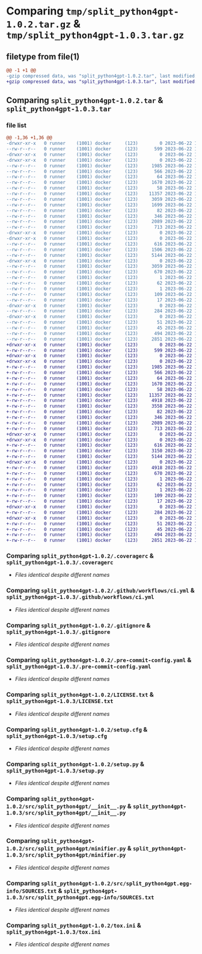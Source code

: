# Comparing `tmp/split_python4gpt-1.0.2.tar.gz` & `tmp/split_python4gpt-1.0.3.tar.gz`

## filetype from file(1)

```diff
@@ -1 +1 @@
-gzip compressed data, was "split_python4gpt-1.0.2.tar", last modified: Thu Jun 22 14:03:48 2023, max compression
+gzip compressed data, was "split_python4gpt-1.0.3.tar", last modified: Thu Jun 22 14:27:52 2023, max compression
```

## Comparing `split_python4gpt-1.0.2.tar` & `split_python4gpt-1.0.3.tar`

### file list

```diff
@@ -1,36 +1,36 @@
-drwxr-xr-x   0 runner    (1001) docker     (123)        0 2023-06-22 14:03:48.739462 split_python4gpt-1.0.2/
--rw-r--r--   0 runner    (1001) docker     (123)      599 2023-06-22 14:03:34.000000 split_python4gpt-1.0.2/.coveragerc
-drwxr-xr-x   0 runner    (1001) docker     (123)        0 2023-06-22 14:03:48.735463 split_python4gpt-1.0.2/.github/
-drwxr-xr-x   0 runner    (1001) docker     (123)        0 2023-06-22 14:03:48.739462 split_python4gpt-1.0.2/.github/workflows/
--rw-r--r--   0 runner    (1001) docker     (123)     1985 2023-06-22 14:03:34.000000 split_python4gpt-1.0.2/.github/workflows/ci.yml
--rw-r--r--   0 runner    (1001) docker     (123)      566 2023-06-22 14:03:34.000000 split_python4gpt-1.0.2/.gitignore
--rw-r--r--   0 runner    (1001) docker     (123)       64 2023-06-22 14:03:34.000000 split_python4gpt-1.0.2/.isort.cfg
--rw-r--r--   0 runner    (1001) docker     (123)     1670 2023-06-22 14:03:34.000000 split_python4gpt-1.0.2/.pre-commit-config.yaml
--rw-r--r--   0 runner    (1001) docker     (123)       58 2023-06-22 14:03:34.000000 split_python4gpt-1.0.2/AUTHORS.md
--rw-r--r--   0 runner    (1001) docker     (123)    11357 2023-06-22 14:03:34.000000 split_python4gpt-1.0.2/LICENSE.txt
--rw-r--r--   0 runner    (1001) docker     (123)     3059 2023-06-22 14:03:48.739462 split_python4gpt-1.0.2/PKG-INFO
--rw-r--r--   0 runner    (1001) docker     (123)     1699 2023-06-22 14:03:34.000000 split_python4gpt-1.0.2/README.md
--rw-r--r--   0 runner    (1001) docker     (123)       82 2023-06-22 14:03:34.000000 split_python4gpt-1.0.2/pydoc-markdown.yml
--rw-r--r--   0 runner    (1001) docker     (123)      346 2023-06-22 14:03:34.000000 split_python4gpt-1.0.2/pyproject.toml
--rw-r--r--   0 runner    (1001) docker     (123)     2089 2023-06-22 14:03:48.743462 split_python4gpt-1.0.2/setup.cfg
--rw-r--r--   0 runner    (1001) docker     (123)      713 2023-06-22 14:03:34.000000 split_python4gpt-1.0.2/setup.py
-drwxr-xr-x   0 runner    (1001) docker     (123)        0 2023-06-22 14:03:48.735463 split_python4gpt-1.0.2/src/
-drwxr-xr-x   0 runner    (1001) docker     (123)        0 2023-06-22 14:03:48.739462 split_python4gpt-1.0.2/src/split_python4gpt/
--rw-r--r--   0 runner    (1001) docker     (123)      616 2023-06-22 14:03:34.000000 split_python4gpt-1.0.2/src/split_python4gpt/__init__.py
--rw-r--r--   0 runner    (1001) docker     (123)     1506 2023-06-22 14:03:34.000000 split_python4gpt-1.0.2/src/split_python4gpt/__main__.py
--rw-r--r--   0 runner    (1001) docker     (123)     5144 2023-06-22 14:03:34.000000 split_python4gpt-1.0.2/src/split_python4gpt/minifier.py
-drwxr-xr-x   0 runner    (1001) docker     (123)        0 2023-06-22 14:03:48.739462 split_python4gpt-1.0.2/src/split_python4gpt.egg-info/
--rw-r--r--   0 runner    (1001) docker     (123)     3059 2023-06-22 14:03:48.000000 split_python4gpt-1.0.2/src/split_python4gpt.egg-info/PKG-INFO
--rw-r--r--   0 runner    (1001) docker     (123)      670 2023-06-22 14:03:48.000000 split_python4gpt-1.0.2/src/split_python4gpt.egg-info/SOURCES.txt
--rw-r--r--   0 runner    (1001) docker     (123)        1 2023-06-22 14:03:48.000000 split_python4gpt-1.0.2/src/split_python4gpt.egg-info/dependency_links.txt
--rw-r--r--   0 runner    (1001) docker     (123)       62 2023-06-22 14:03:48.000000 split_python4gpt-1.0.2/src/split_python4gpt.egg-info/entry_points.txt
--rw-r--r--   0 runner    (1001) docker     (123)        1 2023-06-22 14:03:48.000000 split_python4gpt-1.0.2/src/split_python4gpt.egg-info/not-zip-safe
--rw-r--r--   0 runner    (1001) docker     (123)      109 2023-06-22 14:03:48.000000 split_python4gpt-1.0.2/src/split_python4gpt.egg-info/requires.txt
--rw-r--r--   0 runner    (1001) docker     (123)       17 2023-06-22 14:03:48.000000 split_python4gpt-1.0.2/src/split_python4gpt.egg-info/top_level.txt
-drwxr-xr-x   0 runner    (1001) docker     (123)        0 2023-06-22 14:03:48.739462 split_python4gpt-1.0.2/tests/
--rw-r--r--   0 runner    (1001) docker     (123)      284 2023-06-22 14:03:34.000000 split_python4gpt-1.0.2/tests/conftest.py
-drwxr-xr-x   0 runner    (1001) docker     (123)        0 2023-06-22 14:03:48.739462 split_python4gpt-1.0.2/tests/data/
--rw-r--r--   0 runner    (1001) docker     (123)       51 2023-06-22 14:03:34.000000 split_python4gpt-1.0.2/tests/data/in_test.py
--rw-r--r--   0 runner    (1001) docker     (123)       45 2023-06-22 14:03:34.000000 split_python4gpt-1.0.2/tests/data/out_test.py
--rw-r--r--   0 runner    (1001) docker     (123)      494 2023-06-22 14:03:34.000000 split_python4gpt-1.0.2/tests/test_minifier.py
--rw-r--r--   0 runner    (1001) docker     (123)     2851 2023-06-22 14:03:34.000000 split_python4gpt-1.0.2/tox.ini
+drwxr-xr-x   0 runner    (1001) docker     (123)        0 2023-06-22 14:27:52.696661 split_python4gpt-1.0.3/
+-rw-r--r--   0 runner    (1001) docker     (123)      599 2023-06-22 14:27:39.000000 split_python4gpt-1.0.3/.coveragerc
+drwxr-xr-x   0 runner    (1001) docker     (123)        0 2023-06-22 14:27:52.692661 split_python4gpt-1.0.3/.github/
+drwxr-xr-x   0 runner    (1001) docker     (123)        0 2023-06-22 14:27:52.696661 split_python4gpt-1.0.3/.github/workflows/
+-rw-r--r--   0 runner    (1001) docker     (123)     1985 2023-06-22 14:27:39.000000 split_python4gpt-1.0.3/.github/workflows/ci.yml
+-rw-r--r--   0 runner    (1001) docker     (123)      566 2023-06-22 14:27:39.000000 split_python4gpt-1.0.3/.gitignore
+-rw-r--r--   0 runner    (1001) docker     (123)       64 2023-06-22 14:27:39.000000 split_python4gpt-1.0.3/.isort.cfg
+-rw-r--r--   0 runner    (1001) docker     (123)     1670 2023-06-22 14:27:39.000000 split_python4gpt-1.0.3/.pre-commit-config.yaml
+-rw-r--r--   0 runner    (1001) docker     (123)       58 2023-06-22 14:27:39.000000 split_python4gpt-1.0.3/AUTHORS.md
+-rw-r--r--   0 runner    (1001) docker     (123)    11357 2023-06-22 14:27:39.000000 split_python4gpt-1.0.3/LICENSE.txt
+-rw-r--r--   0 runner    (1001) docker     (123)     4918 2023-06-22 14:27:52.696661 split_python4gpt-1.0.3/PKG-INFO
+-rw-r--r--   0 runner    (1001) docker     (123)     3558 2023-06-22 14:27:39.000000 split_python4gpt-1.0.3/README.md
+-rw-r--r--   0 runner    (1001) docker     (123)       82 2023-06-22 14:27:39.000000 split_python4gpt-1.0.3/pydoc-markdown.yml
+-rw-r--r--   0 runner    (1001) docker     (123)      346 2023-06-22 14:27:39.000000 split_python4gpt-1.0.3/pyproject.toml
+-rw-r--r--   0 runner    (1001) docker     (123)     2089 2023-06-22 14:27:52.696661 split_python4gpt-1.0.3/setup.cfg
+-rw-r--r--   0 runner    (1001) docker     (123)      713 2023-06-22 14:27:39.000000 split_python4gpt-1.0.3/setup.py
+drwxr-xr-x   0 runner    (1001) docker     (123)        0 2023-06-22 14:27:52.692661 split_python4gpt-1.0.3/src/
+drwxr-xr-x   0 runner    (1001) docker     (123)        0 2023-06-22 14:27:52.696661 split_python4gpt-1.0.3/src/split_python4gpt/
+-rw-r--r--   0 runner    (1001) docker     (123)      616 2023-06-22 14:27:39.000000 split_python4gpt-1.0.3/src/split_python4gpt/__init__.py
+-rw-r--r--   0 runner    (1001) docker     (123)     3150 2023-06-22 14:27:39.000000 split_python4gpt-1.0.3/src/split_python4gpt/__main__.py
+-rw-r--r--   0 runner    (1001) docker     (123)     5144 2023-06-22 14:27:39.000000 split_python4gpt-1.0.3/src/split_python4gpt/minifier.py
+drwxr-xr-x   0 runner    (1001) docker     (123)        0 2023-06-22 14:27:52.696661 split_python4gpt-1.0.3/src/split_python4gpt.egg-info/
+-rw-r--r--   0 runner    (1001) docker     (123)     4918 2023-06-22 14:27:52.000000 split_python4gpt-1.0.3/src/split_python4gpt.egg-info/PKG-INFO
+-rw-r--r--   0 runner    (1001) docker     (123)      670 2023-06-22 14:27:52.000000 split_python4gpt-1.0.3/src/split_python4gpt.egg-info/SOURCES.txt
+-rw-r--r--   0 runner    (1001) docker     (123)        1 2023-06-22 14:27:52.000000 split_python4gpt-1.0.3/src/split_python4gpt.egg-info/dependency_links.txt
+-rw-r--r--   0 runner    (1001) docker     (123)       62 2023-06-22 14:27:52.000000 split_python4gpt-1.0.3/src/split_python4gpt.egg-info/entry_points.txt
+-rw-r--r--   0 runner    (1001) docker     (123)        1 2023-06-22 14:27:52.000000 split_python4gpt-1.0.3/src/split_python4gpt.egg-info/not-zip-safe
+-rw-r--r--   0 runner    (1001) docker     (123)      109 2023-06-22 14:27:52.000000 split_python4gpt-1.0.3/src/split_python4gpt.egg-info/requires.txt
+-rw-r--r--   0 runner    (1001) docker     (123)       17 2023-06-22 14:27:52.000000 split_python4gpt-1.0.3/src/split_python4gpt.egg-info/top_level.txt
+drwxr-xr-x   0 runner    (1001) docker     (123)        0 2023-06-22 14:27:52.696661 split_python4gpt-1.0.3/tests/
+-rw-r--r--   0 runner    (1001) docker     (123)      284 2023-06-22 14:27:39.000000 split_python4gpt-1.0.3/tests/conftest.py
+drwxr-xr-x   0 runner    (1001) docker     (123)        0 2023-06-22 14:27:52.696661 split_python4gpt-1.0.3/tests/data/
+-rw-r--r--   0 runner    (1001) docker     (123)       51 2023-06-22 14:27:39.000000 split_python4gpt-1.0.3/tests/data/in_test.py
+-rw-r--r--   0 runner    (1001) docker     (123)       45 2023-06-22 14:27:39.000000 split_python4gpt-1.0.3/tests/data/out_test.py
+-rw-r--r--   0 runner    (1001) docker     (123)      494 2023-06-22 14:27:39.000000 split_python4gpt-1.0.3/tests/test_minifier.py
+-rw-r--r--   0 runner    (1001) docker     (123)     2851 2023-06-22 14:27:39.000000 split_python4gpt-1.0.3/tox.ini
```

### Comparing `split_python4gpt-1.0.2/.coveragerc` & `split_python4gpt-1.0.3/.coveragerc`

 * *Files identical despite different names*

### Comparing `split_python4gpt-1.0.2/.github/workflows/ci.yml` & `split_python4gpt-1.0.3/.github/workflows/ci.yml`

 * *Files identical despite different names*

### Comparing `split_python4gpt-1.0.2/.gitignore` & `split_python4gpt-1.0.3/.gitignore`

 * *Files identical despite different names*

### Comparing `split_python4gpt-1.0.2/.pre-commit-config.yaml` & `split_python4gpt-1.0.3/.pre-commit-config.yaml`

 * *Files identical despite different names*

### Comparing `split_python4gpt-1.0.2/LICENSE.txt` & `split_python4gpt-1.0.3/LICENSE.txt`

 * *Files identical despite different names*

### Comparing `split_python4gpt-1.0.2/setup.cfg` & `split_python4gpt-1.0.3/setup.cfg`

 * *Files identical despite different names*

### Comparing `split_python4gpt-1.0.2/setup.py` & `split_python4gpt-1.0.3/setup.py`

 * *Files identical despite different names*

### Comparing `split_python4gpt-1.0.2/src/split_python4gpt/__init__.py` & `split_python4gpt-1.0.3/src/split_python4gpt/__init__.py`

 * *Files identical despite different names*

### Comparing `split_python4gpt-1.0.2/src/split_python4gpt/minifier.py` & `split_python4gpt-1.0.3/src/split_python4gpt/minifier.py`

 * *Files identical despite different names*

### Comparing `split_python4gpt-1.0.2/src/split_python4gpt.egg-info/SOURCES.txt` & `split_python4gpt-1.0.3/src/split_python4gpt.egg-info/SOURCES.txt`

 * *Files identical despite different names*

### Comparing `split_python4gpt-1.0.2/tox.ini` & `split_python4gpt-1.0.3/tox.ini`

 * *Files identical despite different names*

